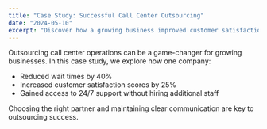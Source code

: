 ```yaml
---
title: "Case Study: Successful Call Center Outsourcing"
date: "2024-05-10"
excerpt: "Discover how a growing business improved customer satisfaction and reduced costs by outsourcing their call center."
---
```


Outsourcing call center operations can be a game-changer for growing businesses. In this case study, we explore how one company:

- Reduced wait times by 40%
- Increased customer satisfaction scores by 25%
- Gained access to 24/7 support without hiring additional staff

Choosing the right partner and maintaining clear communication are key to outsourcing success.
